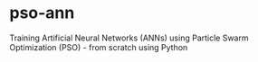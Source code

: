 # pso-ann

Training Artificial Neural Networks (ANNs) using Particle Swarm Optimization (PSO) - from scratch using Python